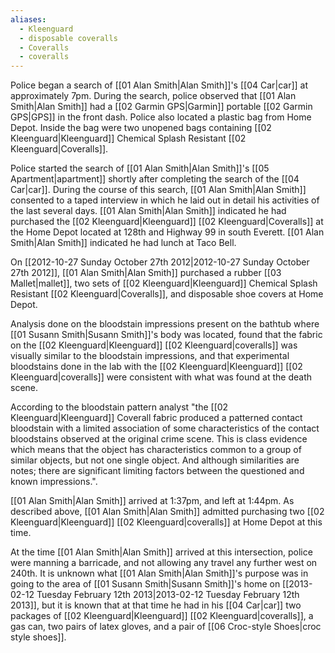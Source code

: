 ```yaml
---
aliases:
  - Kleenguard
  - disposable coveralls
  - Coveralls
  - coveralls
---
```

Police began a search of [[01 Alan Smith|Alan Smith]]'s [[04 Car|car]] at approximately 7pm. During the search, police observed that [[01 Alan Smith|Alan Smith]] had a [[02 Garmin GPS|Garmin]] portable [[02 Garmin GPS|GPS]] in the front dash. Police also located a plastic bag from Home Depot. Inside the bag were two unopened bags containing [[02 Kleenguard|Kleenguard]] Chemical Splash Resistant [[02 Kleenguard|Coveralls]].

Police started the search of [[01 Alan Smith|Alan Smith]]'s [[05 Apartment|apartment]] shortly after completing the search of the [[04 Car|car]]. During the course of this search, [[01 Alan Smith|Alan Smith]] consented to a taped interview in which he laid out in detail his activities of the last several days. [[01 Alan Smith|Alan Smith]] indicated he had purchased the [[02 Kleenguard|Kleenguard]] [[02 Kleenguard|Coveralls]] at the Home Depot located at 128th and Highway 99 in south Everett. [[01 Alan Smith|Alan Smith]] indicated he had lunch at Taco Bell.

On [[2012-10-27 Sunday October 27th 2012|2012-10-27 Sunday October 27th 2012]], [[01 Alan Smith|Alan Smith]] purchased a rubber [[03 Mallet|mallet]], two sets of [[02 Kleenguard|Kleenguard]] Chemical Splash Resistant [[02 Kleenguard|Coveralls]], and disposable shoe covers at Home Depot.

Analysis done on the bloodstain impressions present on the bathtub where [[01 Susann Smith|Susann Smith]]'s body was located, found that the fabric on the [[02 Kleenguard|Kleenguard]] [[02 Kleenguard|coveralls]] was visually similar to the bloodstain impressions, and that experimental bloodstains done in the lab with the [[02 Kleenguard|Kleenguard]] [[02 Kleenguard|coveralls]] were consistent with what was found at the death scene.

According to the bloodstain pattern analyst "the [[02 Kleenguard|Kleenguard]] Coverall fabric produced a patterned contact bloodstain with a limited association of some characteristics of the contact bloodstains observed at the original crime scene. This is class evidence which means that the object has characteristics common to a group of similar objects, but not one single object. And although similarities are notes; there are significant limiting factors between the questioned and known impressions.".

[[01 Alan Smith|Alan Smith]] arrived at 1:37pm, and left at 1:44pm. As described above, [[01 Alan Smith|Alan Smith]] admitted purchasing two [[02 Kleenguard|Kleenguard]] [[02 Kleenguard|coveralls]] at Home Depot at this time.

At the time [[01 Alan Smith|Alan Smith]] arrived at this intersection, police were manning a barricade, and not allowing any travel any further west on 240th. It is unknown what [[01 Alan Smith|Alan Smith]]'s purpose was in going to the area of [[01 Susann Smith|Susann Smith]]'s home on [[2013-02-12 Tuesday February 12th 2013|2013-02-12 Tuesday February 12th 2013]], but it is known that at that time he had in his [[04 Car|car]] two packages of [[02 Kleenguard|Kleenguard]] [[02 Kleenguard|coveralls]], a gas can, two pairs of latex gloves, and a pair of [[06 Croc-style Shoes|croc style shoes]].
